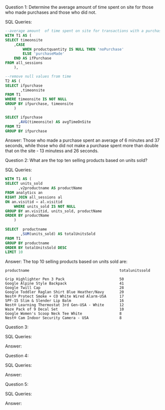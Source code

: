 Question 1: Determine the average amount of time spent on site for those who made purchases and those who did not. 

SQL Queries:
```sql
--average amount  of time spent on site for transactions with a purchase vs withour a purchase 
WITH T1 AS (
SELECT timeonsite 
    ,CASE
	   	WHEN productquantity IS NULL THEN 'noPurchase'
		ELSE 'purchaseMade'
    END AS ifPurchase
FROM all_sessions 
	),

--remove null values from time 
T2 AS (
SELECT ifpurchase
	   ,timeonsite
FROM T1
WHERE timeonsite IS NOT NULL
GROUP BY ifpurchase, timeonsite
	)

SELECT ifpurchase
      ,AVG(timeonsite) AS avgTimeOnSite
FROM T2
GROUP BY ifpurchase

```

Answer: 
Those who made a purchase spent an average of 6 minutes and 37 seconds, while those who did not make a purchase spent more than double that on the site - 13 minutess and 26 seconds. 


Question 2: What are the top ten selling products based on units sold?  

SQL Queries:
```sql 
WITH T1 AS (
SELECT units_sold
	  ,v2productname AS productName
FROM analytics an
RIGHT JOIN all_sessions al 
ON an.visitid = al.visitid
	WHERE units_sold IS NOT NULL
GROUP BY an.visitid, units_sold, productName
ORDER BY productName
	)
	
SELECT  productname
	   ,SUM(units_sold) AS totalUnitsSold
FROM T1
GROUP BY productname
ORDER BY totalUnitsSold DESC
LIMIT 10
```

Answer: The top 10 selling products based on units sold are: 

    productname	                                        totalunitssold

    Grip Highlighter Pen 3 Pack	                        50
    Google Alpine Style Backpack	                    41
    Google Twill Cap	                                28
    Google Toddler Raglan Shirt Blue Heather/Navy	    20
    Nest® Protect Smoke + CO White Wired Alarm-USA	    17
    SPF-15 Slim & Slender Lip Balm	                    16
    Nest® Learning Thermostat 3rd Gen-USA - White	    12
    Waze Pack of 9 Decal Set	                        10
    Google Women's Scoop Neck Tee White	                8
    Nest® Cam Indoor Security Camera - USA	            8



Question 3: 

SQL Queries:

Answer:



Question 4: 

SQL Queries:

Answer:



Question 5: 

SQL Queries:

Answer:

